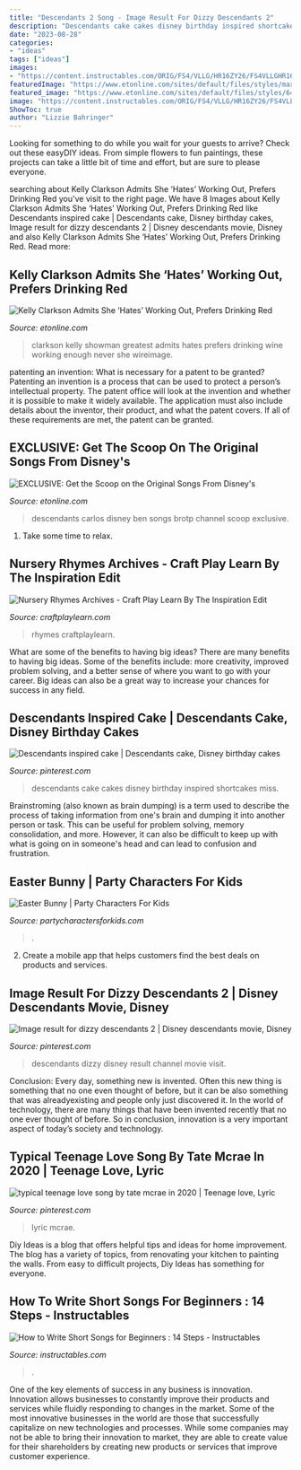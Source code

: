 ```yaml
---
title: "Descendants 2 Song - Image Result For Dizzy Descendants 2"
description: "Descendants cake cakes disney birthday inspired shortcakes miss"
date: "2023-08-28"
categories:
- "ideas"
tags: ["ideas"]
images:
- "https://content.instructables.com/ORIG/FS4/VLLG/HR16ZY26/FS4VLLGHR16ZY26.jpg?auto=webp&amp;frame=1&amp;width=2100"
featuredImage: "https://www.etonline.com/sites/default/files/styles/max_970x546/public/images/2018-11/kelly-clarkson-gettyimages-1053662952.jpg?h=c673cd1c&amp;itok=ThInKjSr"
featured_image: "https://www.etonline.com/sites/default/files/styles/640xh/public/images/2015-06/640_set_it_off_ETf.jpg?itok=yiu7a8l8"
image: "https://content.instructables.com/ORIG/FS4/VLLG/HR16ZY26/FS4VLLGHR16ZY26.jpg?auto=webp&amp;frame=1&amp;width=2100"
ShowToc: true
author: "Lizzie Bahringer"
---
```



Looking for something to do while you wait for your guests to arrive? Check out these easyDIY ideas. From simple flowers to fun paintings, these projects can take a little bit of time and effort, but are sure to please everyone.

	

		
searching about Kelly Clarkson Admits She ‘Hates’ Working Out, Prefers Drinking Red you've visit to the right page. We have 8 Images about Kelly Clarkson Admits She ‘Hates’ Working Out, Prefers Drinking Red like Descendants inspired cake | Descendants cake, Disney birthday cakes, Image result for dizzy descendants 2 | Disney descendants movie, Disney and also Kelly Clarkson Admits She ‘Hates’ Working Out, Prefers Drinking Red. Read more:
		
    
## Kelly Clarkson Admits She ‘Hates’ Working Out, Prefers Drinking Red

<img loading=lazy src="https://www.etonline.com/sites/default/files/styles/max_970x546/public/images/2018-11/kelly-clarkson-gettyimages-1053662952.jpg?h=c673cd1c&amp;itok=ThInKjSr" onerror="this.onerror=null;this.src='https://tse2.mm.bing.net/th?id=OIP.wEQ6LElIaoTF0LM9VPnYTgHaEK&amp;pid=15.1';" alt="Kelly Clarkson Admits She ‘Hates’ Working Out, Prefers Drinking Red">

_Source: etonline.com_

>clarkson kelly showman greatest admits hates prefers drinking wine working enough never she wireimage. 

	

patenting an invention: What is necessary for a patent to be granted?
Patenting an invention is a process that can be used to protect a person’s intellectual property. The patent office will look at the invention and whether it is possible to make it widely available. The application must also include details about the inventor, their product, and what the patent covers. If all of these requirements are met, the patent can be granted.

    
## EXCLUSIVE: Get The Scoop On The Original Songs From Disney&#039;s

<img loading=lazy src="https://www.etonline.com/sites/default/files/styles/640xh/public/images/2015-06/640_set_it_off_ETf.jpg?itok=yiu7a8l8" onerror="this.onerror=null;this.src='https://tse2.mm.bing.net/th?id=OIP.ybX5eCLvwQAJbrAMd1QEfQHaEK&amp;pid=15.1';" alt="EXCLUSIVE: Get the Scoop on the Original Songs From Disney&#039;s">

_Source: etonline.com_

>descendants carlos disney ben songs brotp channel scoop exclusive. 

	

1. Take some time to relax.

    
## Nursery Rhymes Archives - Craft Play Learn By The Inspiration Edit

<img loading=lazy src="https://www.craftplaylearn.com/wp-content/uploads/2020/01/17-1.png" onerror="this.onerror=null;this.src='https://tse3.mm.bing.net/th?id=OIP.UrqxGrgetkMlZqqqWd4_OQHaKe&amp;pid=15.1';" alt="Nursery Rhymes Archives - Craft Play Learn By The Inspiration Edit">

_Source: craftplaylearn.com_

>rhymes craftplaylearn. 

	

What are some of the benefits to having big ideas?
There are many benefits to having big ideas. Some of the benefits include: more creativity, improved problem solving, and a better sense of where you want to go with your career. Big ideas can also be a great way to increase your chances for success in any field.

    
## Descendants Inspired Cake | Descendants Cake, Disney Birthday Cakes

<img loading=lazy src="https://i.pinimg.com/736x/0b/db/6a/0bdb6a04ce96aefee630c51bcc46930e--descendants-cake-th-birthday.jpg" onerror="this.onerror=null;this.src='https://tse2.mm.bing.net/th?id=OIP.DORhkWVvUA9unZL4pKmOEwHaLI&amp;pid=15.1';" alt="Descendants inspired cake | Descendants cake, Disney birthday cakes">

_Source: pinterest.com_

>descendants cake cakes disney birthday inspired shortcakes miss. 

	

Brainstroming (also known as brain dumping) is a term used to describe the process of taking information from one's brain and dumping it into another person or task. This can be useful for problem solving, memory consolidation, and more. However, it can also be difficult to keep up with what is going on in someone's head and can lead to confusion and frustration.

    
## Easter Bunny | Party Characters For Kids

<img loading=lazy src="http://partycharactersforkids.com/wp-content/uploads/2014/03/easter-bunny-for-hire-los-angeles-1.jpg" onerror="this.onerror=null;this.src='https://tse2.mm.bing.net/th?id=OIP.4RunW9frC3m_hwsG7zhGnwHaFk&amp;pid=15.1';" alt="Easter Bunny | Party Characters For Kids">

_Source: partycharactersforkids.com_

>. 

	

2. Create a mobile app that helps customers find the best deals on products and services.

    
## Image Result For Dizzy Descendants 2 | Disney Descendants Movie, Disney

<img loading=lazy src="https://i.pinimg.com/736x/f2/f6/bd/f2f6bd85079b520c166ed9015b9a0986.jpg" onerror="this.onerror=null;this.src='https://tse2.mm.bing.net/th?id=OIP.1ZP-_LD5zFvigBnj4OXUBQHaEC&amp;pid=15.1';" alt="Image result for dizzy descendants 2 | Disney descendants movie, Disney">

_Source: pinterest.com_

>descendants dizzy disney result channel movie visit. 

	

Conclusion:
Every day, something new is invented. Often this new thing is something that no one even thought of before, but it can be also something that was alreadyexisting and people only just discovered it. In the world of technology, there are many things that have been invented recently that no one ever thought of before. So in conclusion, innovation is a very important aspect of today’s society and technology.

    
## Typical Teenage Love Song By Tate Mcrae In 2020 | Teenage Love, Lyric

<img loading=lazy src="https://i.pinimg.com/736x/fb/d6/71/fbd6711ddd4d347e8150650bba6558b5.jpg" onerror="this.onerror=null;this.src='https://tse1.mm.bing.net/th?id=OIP.M0WtCvtfjdy2KhE58gtXvAHaLH&amp;pid=15.1';" alt="typical teenage love song by tate mcrae in 2020 | Teenage love, Lyric">

_Source: pinterest.com_

>lyric mcrae. 

	

Diy Ideas is a blog that offers helpful tips and ideas for home improvement. The blog has a variety of topics, from renovating your kitchen to painting the walls. From easy to difficult projects, Diy Ideas has something for everyone.

    
## How To Write Short Songs For Beginners : 14 Steps - Instructables

<img loading=lazy src="https://content.instructables.com/ORIG/FS4/VLLG/HR16ZY26/FS4VLLGHR16ZY26.jpg?auto=webp&amp;frame=1&amp;width=2100" onerror="this.onerror=null;this.src='https://tse1.mm.bing.net/th?id=OIP.ynu6wMjT_jTRC2RAHVOEXQHaJ4&amp;pid=15.1';" alt="How to Write Short Songs for Beginners : 14 Steps - Instructables">

_Source: instructables.com_

>. 

	

One of the key elements of success in any business is innovation. Innovation allows businesses to constantly improve their products and services while fluidly responding to changes in the market. Some of the most innovative businesses in the world are those that successfully capitalize on new technologies and processes. While some companies may not be able to bring their innovation to market, they are able to create value for their shareholders by creating new products or services that improve customer experience.

